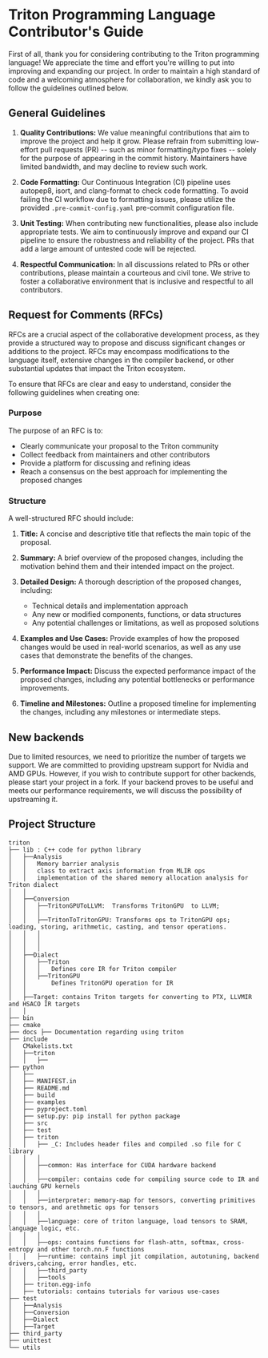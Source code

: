 # Triton Programming Language Contributor's Guide

First of all, thank you for considering contributing to the Triton programming language! We appreciate the time and effort you're willing to put into improving and expanding our project. In order to maintain a high standard of code and a welcoming atmosphere for collaboration, we kindly ask you to follow the guidelines outlined below.

## General Guidelines

1. **Quality Contributions:** We value meaningful contributions that aim to improve the project and help it grow. Please refrain from submitting low-effort pull requests (PR) -- such as minor formatting/typo fixes -- solely for the purpose of appearing in the commit history. Maintainers have limited bandwidth, and may decline to review such work.

2. **Code Formatting:** Our Continuous Integration (CI) pipeline uses autopep8, isort, and clang-format to check code formatting. To avoid failing the CI workflow due to formatting issues, please utilize the provided `.pre-commit-config.yaml` pre-commit configuration file.

3. **Unit Testing:** When contributing new functionalities, please also include appropriate tests. We aim to continuously improve and expand our CI pipeline to ensure the robustness and reliability of the project. PRs that add a large amount of untested code will be rejected.

4. **Respectful Communication:** In all discussions related to PRs or other contributions, please maintain a courteous and civil tone. We strive to foster a collaborative environment that is inclusive and respectful to all contributors.

## Request for Comments (RFCs)

RFCs are a crucial aspect of the collaborative development process, as they provide a structured way to propose and discuss significant changes or additions to the project. RFCs may encompass modifications to the language itself, extensive changes in the compiler backend, or other substantial updates that impact the Triton ecosystem.

To ensure that RFCs are clear and easy to understand, consider the following guidelines when creating one:

### Purpose

The purpose of an RFC is to:

- Clearly communicate your proposal to the Triton community
- Collect feedback from maintainers and other contributors
- Provide a platform for discussing and refining ideas
- Reach a consensus on the best approach for implementing the proposed changes

### Structure

A well-structured RFC should include:

1. **Title:** A concise and descriptive title that reflects the main topic of the proposal.

2. **Summary:** A brief overview of the proposed changes, including the motivation behind them and their intended impact on the project.

3. **Detailed Design:** A thorough description of the proposed changes, including:
   - Technical details and implementation approach
   - Any new or modified components, functions, or data structures
   - Any potential challenges or limitations, as well as proposed solutions

4. **Examples and Use Cases:** Provide examples of how the proposed changes would be used in real-world scenarios, as well as any use cases that demonstrate the benefits of the changes.

5. **Performance Impact:** Discuss the expected performance impact of the proposed changes, including any potential bottlenecks or performance improvements.

6. **Timeline and Milestones:** Outline a proposed timeline for implementing the changes, including any milestones or intermediate steps.

## New backends

Due to limited resources, we need to prioritize the number of targets we support. We are committed to providing upstream support for Nvidia and AMD GPUs. However, if you wish to contribute support for other backends, please start your project in a fork. If your backend proves to be useful and meets our performance requirements, we will discuss the possibility of upstreaming it.


## Project Structure
```
triton
├── lib : C++ code for python library
│   ├──Analysis
│   │	Memory barrier analysis
│   │	class to extract axis information from MLIR ops
│   │	implementation of the shared memory allocation analysis for Triton dialect
│   │
│   ├──Conversion
│   │	├──TritonGPUToLLVM:  Transforms TritonGPU  to LLVM;
│   │	│
│   │	├──TritonToTritonGPU: Transforms ops to TritonGPU ops; loading, storing, arithmetic, casting, and tensor operations.
│   │	│
│   │	│
│   │	│
│   ├──Dialect
│   │	├──Triton
│   │	│	Defines core IR for Triton compiler
│   │	├──TritonGPU
│   │	    Defines TritonGPU operation for IR
│   │
│   ├──Target: contains Triton targets for converting to PTX, LLVMIR and HSACO IR targets
│   │
├── bin
├── cmake
├── docs ├── Documentation regarding using triton
├── include
│   CMakelists.txt
│   ├──triton
│   │   ├──
├── python
│   ├──
│   ├── MANIFEST.in
│   ├── README.md
│   ├── build
│   ├── examples
│   ├── pyproject.toml
│   ├── setup.py: pip install for python package
│   ├── src
│   ├── test
│   ├── triton
│   │	├── _C: Includes header files and compiled .so file for C library
│   │	│
│   │	├──common: Has interface for CUDA hardware backend
│   │	│
│   │	├──compiler: contains code for compiling source code to IR and lauching GPU kernels
│   │	│
│   │	├──interpreter: memory-map for tensors, converting primitives to tensors, and arethmetic ops for tensors
│   │	│
│   │	├──language: core of triton language, load tensors to SRAM, language logic, etc.
│   │	│
│   │	├──ops: contains functions for flash-attn, softmax, cross-entropy and other torch.nn.F functions
│   │	├──runtime: contains impl jit compilation, autotuning, backend drivers,cahcing, error handles, etc.
│   │	├──third_party
│   │	├──tools
│   ├── triton.egg-info
│   ├── tutorials: contains tutorials for various use-cases
├── test
│   ├──Analysis
│   ├──Conversion
│   ├──Dialect
│   ├──Target
├── third_party
├── unittest
└── utils
```
